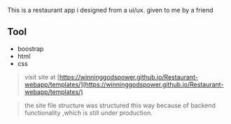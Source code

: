 This is a restaurant app i designed from a ui/ux. given to me by a friend

## Tool
* boostrap
* html 
* css

> visit site at [https://winninggodspower.github.io/Restaurant-webapp/templates/](https://winninggodspower.github.io/Restaurant-webapp/templates/)

> the site file structure was structured this way because of backend functionality ,which is still under production.

